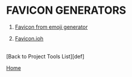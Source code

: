 # FAVICON GENERATORS

1. [Favicon from emoji generator](https://favicon.io/emoji-favicons/)

1. [Favicon.ioh](https://favicon.io/)

<br />
[Back to Project Tools List][def]

[def]: readme.md

[Home](../README.md)
